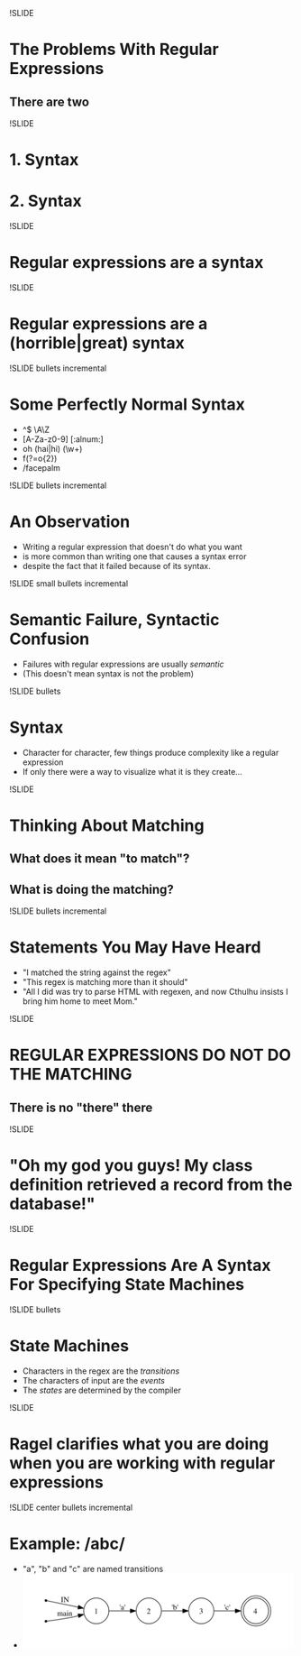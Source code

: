 !SLIDE
# The Problems With Regular Expressions
## There are two

!SLIDE 
# 1. Syntax
# 2. Syntax

!SLIDE 
# Regular expressions are a syntax

!SLIDE 
# Regular expressions are a (horrible|great) syntax

!SLIDE bullets incremental
# Some Perfectly Normal Syntax
* ^$ \A\Z
* [A-Za-z0-9] [:alnum:]
* oh (hai|hi) (\w+)
* f(?=o{2})
* /facepalm

!SLIDE bullets incremental
# An Observation

* Writing a regular expression that doesn't do what you want
* is more common than writing one that causes a syntax error
* despite the fact that it failed because of its syntax.

!SLIDE small bullets incremental
# Semantic Failure, Syntactic Confusion
* Failures with regular expressions are usually _semantic_
* (This doesn't mean syntax is not the problem)

!SLIDE bullets
# Syntax

* Character for character, few things produce complexity like a regular expression
* If only there were a way to visualize what it is they create...

!SLIDE
# Thinking About Matching
## What does it mean "to match"?
## What is doing the matching?

!SLIDE bullets incremental
# Statements You May Have Heard
* "I matched the string against the regex"
* "This regex is matching more than it should"
* "All I did was try to parse HTML with regexen, and now Cthulhu insists I bring him home to meet Mom." 

!SLIDE
# REGULAR EXPRESSIONS DO NOT DO THE MATCHING
## There is no "there" there

!SLIDE
# "Oh my god you guys! My class definition retrieved a record from the database!"

!SLIDE 
# Regular Expressions Are A Syntax For Specifying State Machines

!SLIDE bullets
# State Machines
* Characters in the regex are the _transitions_
* The characters of input are the _events_
* The _states_ are determined by the compiler

!SLIDE
# Ragel clarifies what you are doing when you are working with regular expressions 

!SLIDE center bullets incremental
# Example: /abc/
* "a", "b" and "c" are named transitions
* ![abc](abc.png)

